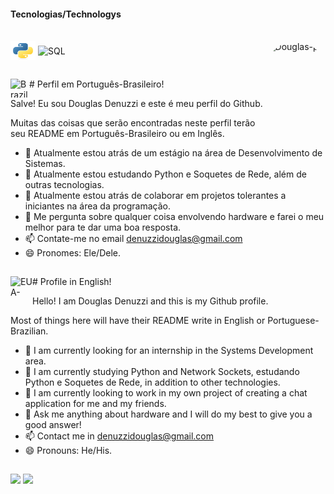 <h4>Tecnologias/Technologys</h4>

</div align="center">
<div style="display: inline_block"><br>
  <img align="center" alt="Python" height="30" width="40" src="https://raw.githubusercontent.com/devicons/devicon/master/icons/python/python-original.svg">
  <img align="center" alt="SQL" height="30" width="40" src="https://cdn.jsdelivr.net/gh/devicons/devicon/icons/mysql/mysql-original.svg"">
  <img align="right" alt="Douglas-pic" height="150" style="border-radius:50px;" src="https://cdn.discordapp.com/attachments/656566395936571423/952613824333242448/CodeSorcerer.png?width=676&height=676">
</div>

##

<img align="left" alt="Brazil-Flag" height="30" width="30" src="https://cdn.discordapp.com/attachments/656566395936571423/975555995449294938/1f1e7-1f1f7.png"> # Perfil em Português-Brasileiro!


Salve! Eu sou Douglas Denuzzi e este é meu perfil do Github.

Muitas das coisas que serão encontradas neste perfil terão seu README em Português-Brasileiro ou em Inglês.

- 🔭 Atualmente estou atrás de um estágio na área de Desenvolvimento de Sistemas.
- 🌱 Atualmente estou estudando Python e Soquetes de Rede, além de outras tecnologias.
- 👯 Atualmente estou atrás de colaborar em projetos tolerantes a iniciantes na área da programação.
- 💬 Me pergunta sobre qualquer coisa envolvendo hardware e farei o meu melhor para te dar uma boa resposta.
- 📫 Contate-me no email denuzzidouglas@gmail.com
- 😄 Pronomes: Ele/Dele.

##

<img align="left" alt="EUA-Flag" height="35" width="35" src="https://cdn.discordapp.com/attachments/656566395936571423/975564050857607229/1f1fa-1f1f8.png"> # Profile in English!

Hello! I am Douglas Denuzzi and this is my Github profile.

Most of things here will have their README write in English or Portuguese-Brazilian.

- 🔭 I am currently looking for an internship in the Systems Development area.
- 🌱 I am currently studying Python and Network Sockets,  estudando Python e Soquetes de Rede, in addition to other technologies.
- 👯 I am currently looking to work in my own project of creating a chat application for me and my friends.
- 💬 Ask me anything about hardware and I will do my best to give you a good answer!
- 📫 Contact me in denuzzidouglas@gmail.com
- 😄 Pronouns: He/His.

##

<div>
  <a href = "mailto:denuzzidouglas@gmail.com"><img src="https://img.shields.io/badge/-Gmail-%23333?style=for-the-badge&logo=gmail&logoColor=white" target="_blank"></a>
 </a> 
  <a href="https://www.linkedin.com/in/douglasdenuzzi/" target="_blank"><img src="https://img.shields.io/badge/-LinkedIn-%230077B5?style=for-the-badge&logo=linkedin&logoColor=white" target="_blank"></a>
</div>
